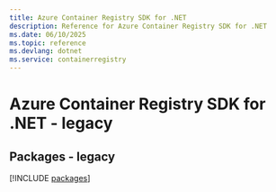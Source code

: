 ```yaml
---
title: Azure Container Registry SDK for .NET
description: Reference for Azure Container Registry SDK for .NET
ms.date: 06/10/2025
ms.topic: reference
ms.devlang: dotnet
ms.service: containerregistry
---
```

# Azure Container Registry SDK for .NET - legacy
## Packages - legacy
[!INCLUDE [packages](container-registry-index.md)]